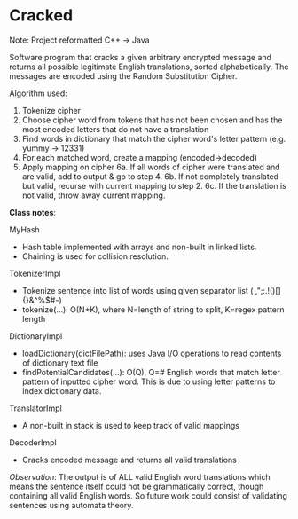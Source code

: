 # Cracked

Note: Project reformatted C++ -> Java

Software program that cracks a given arbitrary encrypted message and returns all possible legitimate English translations, sorted alphabetically. The messages are encoded using the Random Substitution Cipher.

Algorithm used:
1. Tokenize cipher
2. Choose cipher word from tokens that has not been chosen and has the most encoded letters that do not have a translation
3. Find words in dictionary that match the cipher word's letter pattern (e.g. yummy -> 12331)
4. For each matched word, create a mapping (encoded->decoded)
5. Apply mapping on cipher
6a. If all words of cipher were translated and are valid, add to output & go to step 4.
6b. If not completely translated but valid, recurse with current mapping to step 2.
6c. If the translation is not valid, throw away current mapping.


**Class notes**:

MyHash
- Hash table implemented with arrays and non-built in linked lists.
- Chaining is used for collision resolution.

TokenizerImpl
- Tokenize sentence into list of words using given separator list ( ,\";:.!()[]{}&^%$#-)
- tokenize(...): O(N+K), where N=length of string to split, K=regex pattern length

DictionaryImpl
- loadDictionary(dictFilePath): uses Java I/O operations to read contents of dictionary text file
- findPotentialCandidates(...): O(Q), Q=# English words that match letter pattern of inputted cipher word. This is due to using
  letter patterns to index dictionary data.

TranslatorImpl
- A non-built in stack is used to keep track of valid mappings

DecoderImpl
- Cracks encoded message and returns all valid translations



*Observation*:
The output is of ALL valid English word translations which means the sentence itself could not be grammatically correct, though containing all valid English words. So future work could consist of validating sentences using automata theory.
